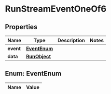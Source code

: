 

# RunStreamEventOneOf6

## Properties

Name | Type | Description | Notes
------------ | ------------- | ------------- | -------------
**event** | [**EventEnum**](#EventEnum) |  | 
**data** | [**RunObject**](RunObject.md) |  | 


## Enum: EventEnum

Name | Value
---- | -----




